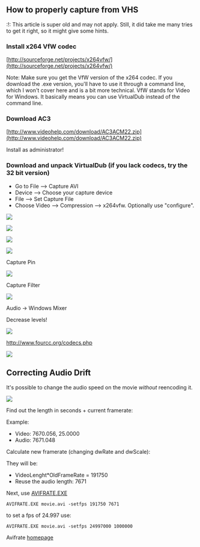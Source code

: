
## How to properly capture from VHS

:!: This article is super old and may not apply. Still, it did take me many tries to get it right, so it might give some hints.

### Install x264 VfW codec

[http://sourceforge.net/projects/x264vfw/](http://sourceforge.net/projects/x264vfw/)

Note: Make sure you get the VfW version of the x264 codec. If you download the .exe version, you'll have to use it through a command line, which I won't cover here and is a bit more technical. VfW stands for Video for Windows. It basically
means you can use VirtualDub instead of the command line.

### Download AC3

[http://www.videohelp.com/download/AC3ACM22.zip](http://www.videohelp.com/download/AC3ACM22.zip)

Install as administrator!

### Download and unpack VirtualDub (if you lack codecs, try the 32 bit version)

* Go to File --\> Capture AVI
* Device --\> Choose your capture device
* File --\> Set Capture File
* Choose Video --\> Compression --\> x264vfw. Optionally use "configure".

![](media/564ab33de71defa123e31955e83efba2.png)

![](media/da439bea54d60348cb5aca3bffdb9dd0.png)

![](media/c22b3a78e717910890b522211428b17a.png)

![](media/099ff37706e71e0d3c8f12d12e07a091.png)

Capture Pin

![](media/70be33bb3fb8ddf4d68b749b70408a1b.png)

Capture Filter

![](media/76973b657a6c82c7b88594a1a8db0f3e.png)

Audio -\> Windows Mixer

Decrease levels!

![](media/e35a61cfa0ca0fd3e1b63693eb6b6c32.png)

<http://www.fourcc.org/codecs.php>

![](media/baf94ce75423c5371a27ddbc6a0eca36.png)

## Correcting Audio Drift

It's possible to change the audio speed on the movie *without* reencoding it.

![](media/20332e5bf1c77d6b75919bbda0fbd9c1.png)

Find out the length in seconds + current framerate:

Example:

* Video: 7670.056, 25.0000
* Audio: 7671.048

Calculate new framerate (changing dwRate and dwScale):

They will be:

* VideoLenght*OldFrameRate = 191750
* Reuse the audio length: 7671

Next, use [AVIFRATE.EXE](https://www.dropbox.com/s/aeu4gkk23byob53/AVIFRATE.EXE?dl=1)

```batch
AVIFRATE.EXE movie.avi -setfps 191750 7671
```

to set a fps of 24.997 use:

```batch
AVIFRATE.EXE movie.avi -setfps 24997000 1000000
```

Avifrate [homepage](http://www.am-softhome.com/avifrate.html)
